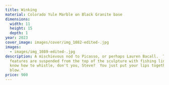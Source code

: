 ```yaml
---
title: Winking
material: Colorado Yule Marble on Black Granite base
dimensions:
  width: 11
  height: 15
  depth: 1
year: 2023
cover_image: images/cover/img_1082-edited-.jpg
images:
  - images/img_1089-edited-.jpg
description: A mischievous nod to Picasso, or perhaps Lauren Bacall.  The
  features are suspended from the top of the sculpture with fishing line.  "You
  know how to whistle, don't you, Steve?  You just put your lips together and
  blow."
price: 900
---
```

